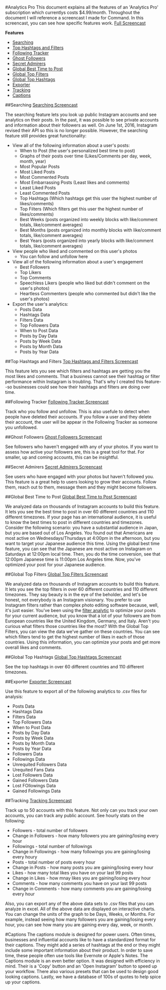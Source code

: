 #Analytics Pro
This document explains all the features of an 'Analytics Pro' subscription which currentlys costs $4.99/month. Throughout the document I will reference a screencast I made for Command. In this screencast, you can see how specific features work. [Full Screencast](https://www.youtube.com/watch?v=4yp_YWUqtPU)

__Features__
* [Searching](https://github.com/shakked/Command-for-Instagram/blob/master/Analytics%20Pro.md#searching)
* [Top Hashtags and Filters](https://github.com/shakked/Command-for-Instagram/blob/master/Analytics%20Pro.md#top-hashtags-and-filters)
* [Following Tracker](https://github.com/shakked/Command-for-Instagram/blob/master/Analytics%20Pro.md#following-tracker)
* [Ghost Followers](https://github.com/shakked/Command-for-Instagram/blob/master/Analytics%20Pro.md#ghost-followers)
* [Secret Admirers](https://github.com/shakked/Command-for-Instagram/blob/master/Analytics%20Pro.md#secret-admirers)
* [Global Best Time to Post](https://github.com/shakked/Command-for-Instagram/blob/master/Analytics%20Pro.md#global-best-time-to-post)
* [Global Top Filters](https://github.com/shakked/Command-for-Instagram/blob/master/Analytics%20Pro.md#global-top-filters)
* [Global Top Hashtags](https://github.com/shakked/Command-for-Instagram/blob/master/Analytics%20Pro.md#global-top-hashtags)
* [Exporter](https://github.com/shakked/Command-for-Instagram/blob/master/Analytics%20Pro.md#exporter)
* [Tracking](https://github.com/shakked/Command-for-Instagram/blob/master/Analytics%20Pro.md#tracking)
* [Captions](https://github.com/shakked/Command-for-Instagram/blob/master/Analytics%20Pro.md#captions)

##Searching
[Searching Screencast](https://youtu.be/4yp_YWUqtPU?t=21m50s)

The searching feature lets you look up public Instagram accounts and see analytics on their posts. In the past, it was possible to see private accounts and information about their followers as well. On June 1st, 2016, Instagram revised their API so this is no longer possible. However, the searching feature still provides great functionality:
* View all of the following information about a user's posts:
  * When to Post (the user's personalized best time to post)
  * Graphs of their posts over time (Likes/Comments per day, week, month, year)
  * Most Popular Posts
  * Most Liked Posts
  * Most Commented Posts
  * Most Embarrassing Posts (Least likes and comments)
  * Least Liked Posts
  * Least Commented Posts
  * Top Hashtags (Which hashtags get this user the highest number of likes/comments)
  * Top Filters (Which filters get this user the highest number of likes/comments)
  * Best Weeks (posts organized into weekly blocks with like/comment totals, like/comment averages)
  * Best Months (posts organized into monthly blocks with like/comment totals, like/comment averages)
  * Best Years (posts organized into yearly blocks with like/comment totals, like/comment averages)
* View people who liked and commented on this user's photos
  * You can follow and unfollow here
* View all of the following information about a user's engagement
  * Best Followers
  * Top Likers
  * Top Comments
  * Speechless Likers (people who liked but didn't comment on the user's photos)
  * Heartless Commenters (people who commented but didn't like the user's photos)
* Export the user's analytics:
  * Posts Data
  * Hashtags Data
  * Filters Data
  * Top Followers Data
  * When to Post Data
  * Posts by Day Data
  * Posts by Week Data
  * Posts by Month Data
  * Posts by Year Data

##Top Hashtags and Filters
[Top Hashtags and Filters Screencast](https://youtu.be/4yp_YWUqtPU?t=4m5s)

This feature lets you see which filters and hashtags are getting you the most likes and comments. That a business cannot see their hashtag or filter performance within Instagram is troubling. That's why I created this feature--so businesses could see how their hashtags and filters are doing over time.

##Following Tracker
[Following Tracker Screencast](https://youtu.be/4yp_YWUqtPU?t=11m59s)

Track who you follow and unfollow. This is also usefule to detect when people have deleted their accounts. If you follow a user and they delete their account, the user will be appear in the Following Tracker as someone you unfollowed.

##Ghost Followers
[Ghost Followers Screencast](https://youtu.be/4yp_YWUqtPU?t=10m45s)

See followers who haven't engaged with any of your photos. If you want to assess how active your followers are, this is a great tool for that. For smaller, up and coming accounts, this can be insightful.

##Secret Admirers
[Secret Admirers Screencast](https://youtu.be/4yp_YWUqtPU?t=11m18s)

See users who have engaged with your photos but haven't followed you. This feature is a great help to users looking to grow their accounts. Follow them, reach out to them, message them and they might become followers.

##Global Best Time to Post
[Global Best Time to Post Screencast](https://youtu.be/4yp_YWUqtPU?t=14m2s)

We analyzed data on thousands of Instagram accounts to build this feature. It lets you see the best time to post in over 60 different countries and 110 different timezones. If your page has an international audience, it is useful to know the best times to post in different countries and timezones. Consider the following scenario: you have a substantial audience in Japan, but you are based out of Los Angeles. You found out that Americans are most active on Wednesdays/Thursdays at 4:00pm in the afternoon, but you want to target your Japanese audience this time. Using the global best time feature, you can see that the Japanese are most active on Instagram on Saturdays at 12:00pm local time. Then, you do the time conversion, see that 12:00pm Japanese time is 11:00pm Los Angeles time. Now, you've optimized your post for your Japanese audience.

##Global Top Filters
[Global Top Filters Screencast](https://youtu.be/4yp_YWUqtPU?t=16m22s)

We analyzed data on thousands of Instagram accounts to build this feature. It lets you see the top filters in over 60 different countries and 110 different timezones. They say beauty is in the eye of the beholder, and let's be honest, not everybody is an Instagram visionary. You prefer to use Instagram filters rather than complex photo editing software because, well, it's just easier. You've been using the [filter analytic](https://github.com/shakked/Command-for-Instagram/blob/master/Analytics%20Pro.md#top-hashtags-and-filters) to optimize your posts for your current audience, but you know that a lot of your followers are from European countries like the United Kingdom, Germany, and Italy. Aren't you curious what filters those countries like the most? With the Global Top Filters, you can view the data we've gather on these countries. You can see which filters tend to get the highest number of likes in each of those countries. Using this information, you can optimize your posts and get more overall likes and comments. 

##Global Top Hashtags
[Global Top Hashtags Screencast](https://youtu.be/4yp_YWUqtPU?t=17m2s)

See the top hashtags in over 60 different countries and 110 different timezones.

##Exporter
[Exporter Screencast](https://youtu.be/4yp_YWUqtPU?t=19m22s)

Use this feature to export all of the following analytics to .csv files for analysis:
 * Posts Data
 * Hashtags Data
 * Filters Data
 * Top Followers Data
 * When to Post Data
 * Posts by Day Data
 * Posts by Week Data
 * Posts by Month Data
 * Posts by Year Data
 * Followers Data
 * Followings Data
 * Unrequited Followers Data
 * Urequited Fans Data
 * Lost Followers Data
 * Gained Followers Data
 * Lost FOllowings Data
 * Gained Followings Data
 
##Tracking
[Tracking Screencast](https://youtu.be/4yp_YWUqtPU?t=19m54s)

Track up to 50 accounts with this feature. Not only can you track your own accounts, you can track any public account. See hourly stats on the following:
* Followers - total number of followers
* Change in Followers - how many followers you are gaining/losing every hour
* Followings - total number of followings
* Change in Followings - how many followings you are gaining/losing every houry
* Posts - total number of posts every hour
* Change in Posts - how many posts you are gaining/losing every hour
* Likes - how many total likes you have on your last 99 posts
* Change in Likes - how mnay likes you are gaining/losing every hour
* Comments - how many comments you have on your last 99 posts
* Change in Comments - how many comments you are gaining/losing every hour

Also, you can export any of the above data sets to .csv files that you can analyze in excel. All of the above data are displayed on interactive charts. You can change the units of the graph to be Days, Weeks, or Months. For example, instead seeing how many followers you are gaining/losing every hour, you can see how many you are gaining every day, week, or month.

#Captions
The captions module is designed for power users. Often times, businesses and influential accounts like to have a standardized format for their captions. They might add a series of hashtags at the end or they might include some important information about their product. In order to save time, these people often use tools like Evernote or Apple's Notes. The Captions module is an even better option. It was designed with efficiency in mind. Their is a 'Copy' button and an 'Open Instagram' button to speed up your workflow. There also various presets that can be used to design good looking captions. Lastly, we have a database of 100s of quotes to help spice up your captions.
